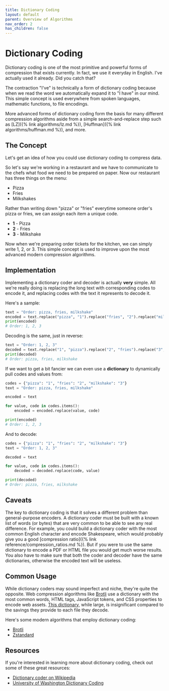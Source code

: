 ```yaml
---
title: Dictionary Coding
layout: default
parent: Overview of Algorithms
nav_order: 2
has_children: false
---
```


# Dictionary Coding

Dictionary coding is one of the most primitive and powerful forms of compression that exists currently. In fact, we use it everyday in English. I've actually used it already. Did you catch that?

The contraction "I've" is technically a form of dictionary coding because when we read the word we automatically expand it to "I have" in our mind. This simple concept is used everywhere from spoken languages, mathematic functions, to file encodings.

More advanced forms of dictionary coding form the basis for many different compression algorithms aside from a simple search-and-replace step such as [LZ]({% link algorithms/lz.md %}), [Huffman]({% link algorithms/huffman.md %}), and more.

## The Concept

Let's get an idea of how you could use dictionary coding to compress data.

So let's say we're working in a restaurant and we have to communicate to the chefs what food we need to be prepared on paper. Now our restaurant has three things on the menu:

- Pizza
- Fries
- Milkshakes

Rather than writing down "pizza" or "fries" everytime someone order's pizza or fries, we can assign each item a unique code.

- **1** - Pizza
- **2** - Fries
- **3** - Milkshake

Now when we're preparing order tickets for the kitchen, we can simply write 1, 2, or 3. This simple concept is used to improve upon the most advanced modern compression algorithms.

## Implementation

Implementing a dictionary coder and decoder is actually **very** simple. All we're really doing is replacing the long text with corresponding codes to encode it, and replacing codes with the text it represents to decode it.

Here's a sample:

```python
text = "Order: pizza, fries, milkshake"
encoded = text.replace("pizza", "1").replace("fries", "2").replace("milkshake", "3")
print(encoded)
# Order: 1, 2, 3
```

Decoding is the same, just in reverse:

```python
text = "Order: 1, 2, 3"
decoded = text.replace("1", "pizza").replace("2", "fries").replace("3", "milkshake")
print(decoded)
# Order: pizza, fries, milkshake
```

If we want to get a bit fancier we can even use a **dictionary** to dynamically pull codes and values from:

```python
codes = {"pizza": "1", "fries": "2", "milkshake": "3"}
text = "Order: pizza, fries, milkshake"

encoded = text

for value, code in codes.items():
    encoded = encoded.replace(value, code)

print(encoded)
# Order: 1, 2, 3
```

And to decode:

```python
codes = {"pizza": "1", "fries": "2", "milkshake": "3"}
text = "Order: 1, 2, 3"

decoded = text

for value, code in codes.items():
    decoded = decoded.replace(code, value)

print(decoded)
# Order: pizza, fries, milkshake
```

## Caveats

The key to dictionary coding is that it solves a different problem than general-purpose encoders. A dictionary coder must be built with a known list of words (or bytes) that are very common to be able to see any real difference. For example, you could build a dictionary coder with the most common English character and encode Shakespeare, which would probably give you a good [compression ratio]({% link reference/compression_ratios.md %}). But if you were to use the same dictionary to encode a PDF or HTML file you would get much worse results. You also have to make sure that both the coder and decoder have the same dictionaries, otherwise the encoded text will be useless.

## Common Usage

While dictionary coders may sound imperfect and niche, they're quite the opposite. Web compression algorithms like [Brotli](https://brotli.io/) use a dictionary with the most common words, HTML tags, JavaScript tokens, and CSS properties to encode web assets. [This dictionary](https://gist.github.com/klauspost/2900d5ba6f9b65d69c8e), while large, is insignificant compared to the savings they provide to each file they decode.

Here's some modern algorithms that employ dictionary coding:

- [Brotli](https://brotli.io/)
- [Zstandard](https://facebook.github.io/zstd/)

## Resources

If you're interested in learning more about dictionary coding, check out some of these great resources:

- [Dictionary coder on Wikipedia](https://en.wikipedia.org/wiki/Dictionary_coder)
- [University of Washington Dictionary Coding](https://courses.cs.washington.edu/courses/csep521/09au/DictionaryCoding.pdf)
